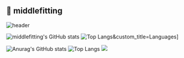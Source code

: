 ## 👋 middlefitting

![header](https://capsule-render.vercel.app/api?type=Soft&color=auto&height=300&section=header&text=middlefitting&fontSize=90)
 
![middlefitting's GitHub stats](https://github-readme-stats.vercel.app/api?username=middlefitting&show_icons=true&theme=dracula)
![Top Langs](https://github-readme-stats.vercel.app/api/top-langs/?username=middlefitting&layout=compact&theme=dracula)&custom_title=Languages]


![Anurag's GitHub stats](https://github-readme-stats.vercel.app/api?username=dyobi&theme=gruvbox_light&show_icons=true&count_private=true&hide=prs,contribs&line_height=30&custom_title=Dyobi)
![Top Langs](https://github-readme-stats.vercel.app/api/top-langs/?username=dyobi&langs_count=6&layout=compact&theme=gruvbox_light&custom_title=Languages)
<a href="클릭시 이동할 링크" target="_blank"><img src="https://img.shields.io/badge/문자-색코드?style=flat-square&logo=이미지 이름&logoColor=white"/></a>












<!--
**middlefitting/middlefitting** is a ✨ _special_ ✨ repository because its `README.md` (this file) appears on your GitHub profile.

Here are some ideas to get you started:

- 🔭 I’m currently working on ...
- 🌱 I’m currently learning ...
- 👯 I’m looking to collaborate on ...
- 🤔 I’m looking for help with ...
- 💬 Ask me about ...
- 📫 How to reach me: ...
- 😄 Pronouns: ...
- ⚡ Fun fact: ...
-->
